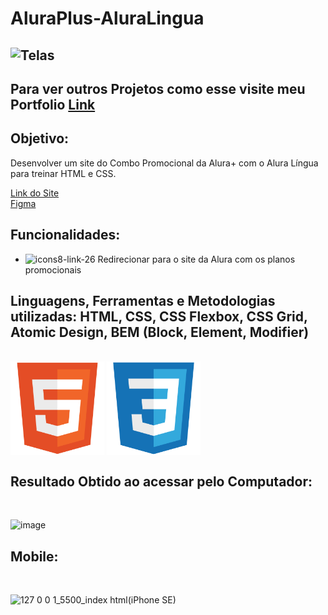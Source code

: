 # AluraPlus-AluraLingua
## ![Telas](https://user-images.githubusercontent.com/123910027/229312840-86a5d5e0-56f5-48ad-946d-b2948d3360fb.png)

## Para ver outros Projetos como esse visite meu Portfolio [Link](https://github.com/SammyLexa/Portfolio)

## Objetivo:

Desenvolver um site do Combo Promocional da Alura+ com o Alura Língua para treinar HTML e CSS.

[Link do Site](https://alura-plus-alura-lingua-git-main-sammylexa.vercel.app/) 
</br>
[Figma](https://www.figma.com/file/tFDVyNuKhrT2G03k2dCstW/Alura-Plus---Layout?node-id=1-77&t=jjovjAP6qjU0Zbzj-0)

## Funcionalidades: 
- ![icons8-link-26](https://user-images.githubusercontent.com/123910027/228752013-a96329b2-08be-4b86-ab21-9506e43c6bf7.png) Redirecionar para o site da Alura com os planos promocionais 

<h2>Linguagens, Ferramentas e Metodologias utilizadas: 
HTML, CSS, CSS Flexbox, CSS Grid, Atomic Design, BEM (Block, Element, Modifier)</h2>

<div style="display: inline_block"><br>
  <img align="center" alt="HTML"  width="150" src="https://raw.githubusercontent.com/devicons/devicon/master/icons/html5/html5-original.svg">
  <img align="center" alt="CSS" width="150" src="https://raw.githubusercontent.com/devicons/devicon/master/icons/css3/css3-original.svg">
</div>

## Resultado Obtido ao acessar pelo Computador:
</br>

![image](https://user-images.githubusercontent.com/123910027/229312883-512cda55-fedd-4e1d-8e93-cbbe01449153.png)

## Mobile: 
</br>

![127 0 0 1_5500_index html(iPhone SE)](https://user-images.githubusercontent.com/123910027/229326863-a06ca685-bc3b-484b-a3b5-bdb2825a730d.png)
